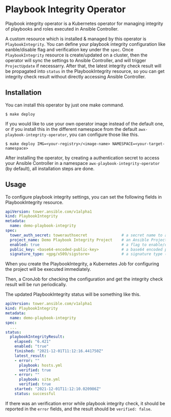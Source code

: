# Playbook Integrity Operator
Playbook integrity operator is a Kubernetes operator for managing integrity of playbooks and roles executed in Ansible Controller.

A custom resource which is installed & managed by this operator is `PlaybookIntegrity`. You can define your playbook integrity configuration like eanble/disable flag and verification key under the `spec`. Once `PlaybookIntegrity` resource is create/updated on a cluster, then the operator will sync the settings to Ansible Controller, and will trigger `ProjectUpdate` if necessarry. After that, the latest integrity check result will be propagated into `status` in the PlaybookIntegrity resource, so you can get integrity check result without directly accessing Ansible Controller.

## Installation

You can install this operator by just one make command.

```
$ make deploy
```

If you would like to use your own operator image instead of the default one, or if you install this in the different namespace from the default `awx-playbook-integrity-operator`, you can configure those like this.

```
$ make deploy IMG=<your-registry>/<image-name> NAMESPACE=<your-target-namespace>
```

After installing the operator, by creating a authentication secret to access your Ansible Controller in a namespace `awx-playbook-integrity-operator` (by default), all installation steps are done.

## Usage

To configure playbook integrity settings, you can set the following fields in PlaybookIntegrity resource.

```yaml
apiVersion: tower.ansible.com/v1alpha1
kind: PlaybookIntegrity
metadata:
  name: demo-playbook-integrity
spec:
  tower_auth_secret: towerauthsecret               # a secret name to access ansible controller
  project_name: Demo Playbook Integrity Project    # an Ansible Project name you are configuring 
  enabled: true                                    # a flag to enable/disable playbook integrity check
  public_key: <base64-encoded-public-key>          # a base64 encoded public key for playbook verification
  signature_type: <gpg/x509/sigstore>              # a signature type (gpg/x509/sigstore)
```

When you create the PlaybookIntegrity, a Kubernetes Job for configuring the project will be executed immediately.

Then, a CronJob for checking the configuration and get the integrity check result will be run periodically.

The updated PlaybookIntegrity status will be something like this.

```yaml
apiVersion: tower.ansible.com/v1alpha1
kind: PlaybookIntegrity
metadata:
  name: demo-playbook-integrity
spec: 
  ...
status:
  playbookIntegrityResult:
    elapsed: "6.421"
    enabled: "true"
    finished: "2021-12-01T11:12:16.441750Z"
    latest_result:
    - error: ""
      playbook: hosts.yml
      verified: true
    - error: ""
      playbook: site.yml
      verified: true
    started: "2021-12-01T11:12:10.020986Z"
    status: successful
```

If there was an verification error while playbook integrity check, it should be reported in the `error` fields, and the result should be `verified: false`.
